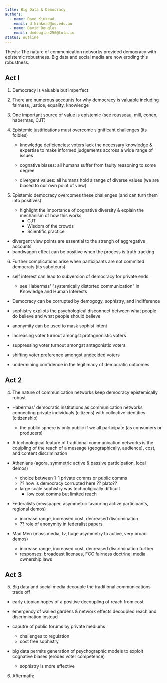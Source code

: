 ```yaml
---
title: Big Data & Democracy
authors: 
  - name: Dave Kinkead
    email: d.kinkead@uq.edu.au
  - name: David Douglas
    email: dmdouglas256@tuta.io
status: outline
---
```


Thesis: The nature of communication networks provided democracy with epistemic robustness.  Big data and social media are now eroding this robustness.

## Act I

1. Democracy is valuable but imperfect

2. There are numerous accounts for why democracy is valuable including fairness, justice, equality, knowledge

3. One important source of value is epistemic (see rousseau, mill, cohen, habermas, CJT)

4. Epistemic justifications must overcome significant challenges (its foibles)

    - knowledge deficiencies: voters lack the necessary knowledge & expertise to make informed judgements accross a wide range of issues

    - cognative biases: all humans suffer from faulty reasoning to some degree

    - divergent values: all humans hold a range of diverse values (we are biased to our own point of view)

5. Epistemic democracy overcomes these challenges (and can turn them into positives)

    - highlight the importance of cognative diversity & explain the mechanism of how this works
      - CJT
      - Wisdom of the crowds
      - Scientific practice
  - divergent view points are essential to the strengh of aggregative accounts
  - bandwagon effect can be positive when the process is truth tracking

6. Further complications arise when participants are not commited democrats (its saboteurs)

  - self interest can lead to subversion of democracy for private ends
    - see Habermas' "systemically distorted communication" in Knowledge and Human Interests

  - Democracy can be corrupted by demogogy, sophistry, and indifference
  
  - sophistry expliots the psychological disconnect between what people do believe and what people should believe

  - anonymity can be used to mask sophist intent
  
  - increasing voter turnout amongst protagnonistic voters
  
  - suppressing voter turnout amongst antagonistic voters
  
  - shifting voter preference amongst undecided voters
  
  - undermining confidence in the legitimacy of democratic outcomes


## Act 2

4. The nature of communication networks keep democracy epistemically robust 

  - Habermas' democratic institutions as communication networks connecting private individuals (citizens) with collective identities (citizenship)
    - the public sphere is only public if we all participate (as consumers or producers)

  - A technological feature of traditional communication networks is the couipling of the reach of a message (geographically, audience), cost, and content discrimination

  - Athenians (agora, symmetric active & passive participation, local demos)
    - choice between 1-1 private comms or public comms
    - ?? how is democracy corrupted here ?? plato?? 
    - large scale sophistry was technoligically difficult
      - low cost comms but limited reach

  - Federalists (newspaper, asymmetric favouring active participants, regional demos)
    - increase range, increased cost, decreased discrimination
    - ?? role of anonymity in federalist papers
    
  - Mad Men (mass media, tv, huge asymmetry to active, very broad demos)
    - increase range, increased cost, decreased discrimination further
    - responses: broadcast licenses, FCC fairness doctrine, media ownership laws


## Act 3

5. Big data and social media decouple the traditional communications trade off

  - early utopian hopes of a positive decoupling of reach from cost

  - emergency of walled gardens & network effects decoupled reach and discrimination instead

  - caputre of public forums by private mediums
    - challenges to regulation
    - cost free sophistry

  - big data permits generation of psychographic models to exploit cognative biases (erodes voter competence)
    - sophistry is more effective

6. Aftermath:



